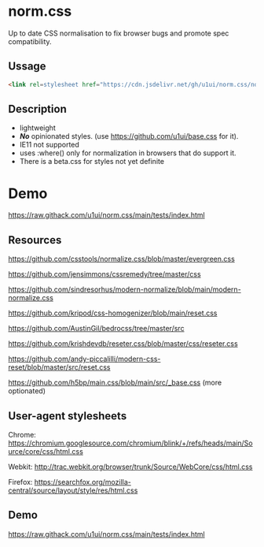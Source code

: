 # norm.css
Up to date CSS normalisation to fix browser bugs and promote spec compatibility.

## Ussage

```html
<link rel=stylesheet href="https://cdn.jsdelivr.net/gh/u1ui/norm.css/norm.min.css">
```

## Description

- lightweight
- ***No*** opinionated styles. (use https://github.com/u1ui/base.css for it).
- IE11 not supported
- uses :where() only for normalization in browsers that do support it.
- There is a beta.css for styles not yet definite

# Demo
https://raw.githack.com/u1ui/norm.css/main/tests/index.html  


## Resources

https://github.com/csstools/normalize.css/blob/master/evergreen.css

https://github.com/jensimmons/cssremedy/tree/master/css

https://github.com/sindresorhus/modern-normalize/blob/main/modern-normalize.css

https://github.com/kripod/css-homogenizer/blob/main/reset.css

https://github.com/AustinGil/bedrocss/tree/master/src

https://github.com/krishdevdb/reseter.css/blob/master/css/reseter.css

https://github.com/andy-piccalilli/modern-css-reset/blob/master/src/reset.css

https://github.com/h5bp/main.css/blob/main/src/_base.css (more optionated)


## User-agent stylesheets

Chrome: https://chromium.googlesource.com/chromium/blink/+/refs/heads/main/Source/core/css/html.css

Webkit: http://trac.webkit.org/browser/trunk/Source/WebCore/css/html.css

Firefox: https://searchfox.org/mozilla-central/source/layout/style/res/html.css

## Demo
https://raw.githack.com/u1ui/norm.css/main/tests/index.html  

